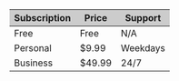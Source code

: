 <html>
<head>
  <title>Subscription Plans</title>
  <style>
    table {
      border-collapse: collapse;
      width: 100%;
    }

    th, td {
      border: 1px solid black;
      padding: 5px;
    }

    th {
      background-color: #ccc;
    }
  </style>
</head>
<body>
  <table>
    <thead>
      <tr>
        <th>Subscription</th>
        <th>Price</th>
        <th>Support</th>
      </tr>
    </thead>
    <tbody>
      <tr>
        <td>Free</td>
        <td>Free</td>
        <td>N/A</td>
      </tr>
      <tr>
        <td>Personal</td>
        <td>$9.99</td>
        <td>Weekdays</td>
      </tr>
      <tr>
        <td>Business</td>
        <td>$49.99</td>
        <td>24/7</td>
      </tr>
    </tbody>
  </table>
</body>
</html>

